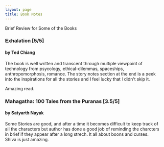 ```yaml
---
layout: page
title: Book Notes
---
```



Brief Review for Some of the Books


### Exhalation [5/5]

#### by Ted Chiang

The book is well written and transcent through multiple viewpoint of technology from psycology, ethical-dilemmas, spaceships, anthropomorphosis, romance. The story notes section at the end is a peek into the inspirations for all the stories and I feel lucky that I didn't skip it. 

Amazing read.

### Mahagatha: 100 Tales from the Puranas [3.5/5]

#### by Satyarth Nayak

Some Stories are good, and after a time it becomes difficult to keep track of all the characters but author has done a good job of reminding the charcters in brief if they appear after a long strech. It all about boons and curses.
Shiva is just amazing.



